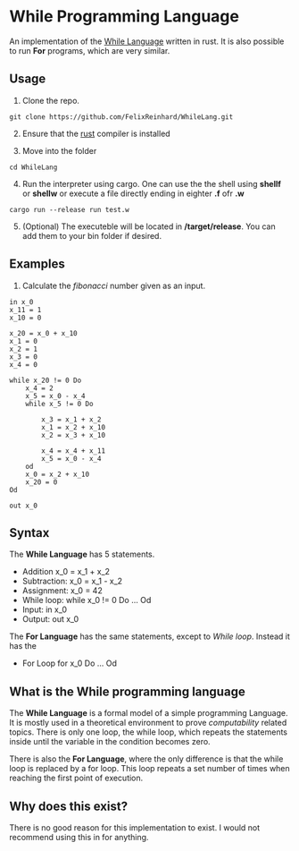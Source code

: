 # While Programming Language

An implementation of the [While Language](#what-is-the-while-programming-language) written in rust. 
It is also possible to run **For** programs, which are very similar. 

## Usage
1. Clone the repo. 
```git
git clone https://github.com/FelixReinhard/WhileLang.git     
```
2. Ensure that the [rust](https://www.rust-lang.org/tools/install) compiler is installed

3. Move into the folder 
```
cd WhileLang
````

4. Run the interpreter using cargo. One can use the the shell using **shellf** or **shellw** or execute a file directly ending in eighter **.f** ofr **.w**
```
cargo run --release run test.w
```

5. (Optional) The executeble will be located in **/target/release**. You can add them to your bin folder if desired.

## Examples

1. Calculate the *fibonacci* number given as an input.

```
in x_0
x_11 = 1
x_10 = 0

x_20 = x_0 + x_10
x_1 = 0
x_2 = 1
x_3 = 0
x_4 = 0

while x_20 != 0 Do 
    x_4 = 2
    x_5 = x_0 - x_4
    while x_5 != 0 Do 

        x_3 = x_1 + x_2 
        x_1 = x_2 + x_10 
        x_2 = x_3 + x_10 

        x_4 = x_4 + x_11
        x_5 = x_0 - x_4
    od 
    x_0 = x_2 + x_10
    x_20 = 0
Od

out x_0
```

## Syntax 
The **While Language** has 5 statements.
- Addition 
        x_0 = x_1 + x_2 
- Subtraction: 
        x_0 = x_1 - x_2
- Assignment:
        x_0 = 42
- While loop:
        while x_0 != 0 Do 
            ...
        Od
- Input:
        in x_0 
- Output:
        out x_0
        
        
The **For Language** has the same statements, except to *While loop*. Instead it has the
- For Loop
        for x_0 Do 
            ...
        Od

## What is the While programming language
The **While Language** is a formal model of a simple programming Language. It is mostly used in a theoretical environment  to prove *computability* related topics. There is only one loop, the while loop, which repeats the statements inside until the variable in the condition becomes zero.

There is also the **For Language**, where the only difference is that the while loop is replaced by a for loop. This loop repeats a set number of times when reaching the first point of execution.

## Why does this exist? 
There is no good reason for this implementation to exist. I would not recommend using this in for anything.

